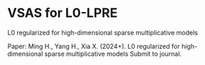 # VSAS for L0-LPRE
L0 regularized for high-dimensional sparse multiplicative models

Paper: Ming H., Yang H., Xia X. (2024+). L0 regularized for high-dimensional sparse multiplicative models Submit to journal.

